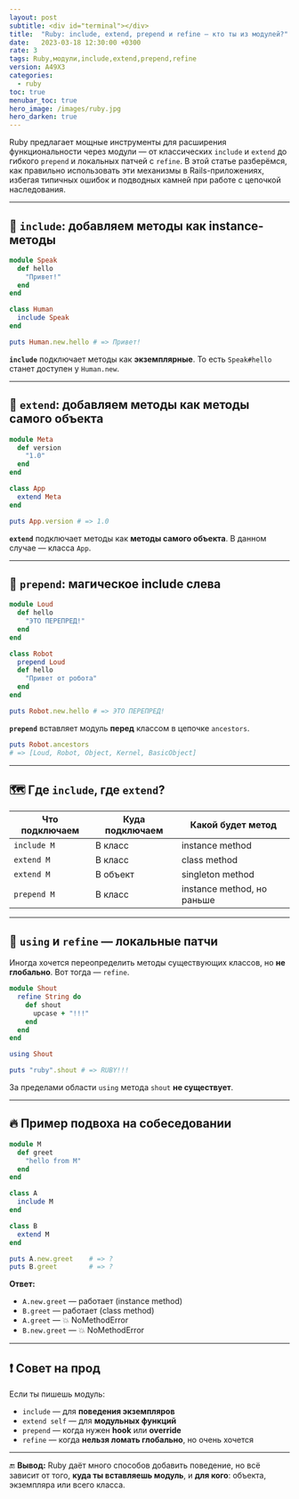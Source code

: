 ```yaml
---
layout: post
subtitle: <div id="terminal"></div>
title:  "Ruby: include, extend, prepend и refine — кто ты из модулей?"
date:   2023-03-18 12:30:00 +0300
rate: 3
tags: Ruby,модули,include,extend,prepend,refine
version: A49X3
categories:
  - ruby
toc: true
menubar_toc: true
hero_image: /images/ruby.jpg
hero_darken: true
---
```

Ruby предлагает мощные инструменты для расширения функциональности через модули — от классических `include` и `extend` до гибкого `prepend` и локальных патчей с `refine`. В этой статье разберёмся, как правильно использовать эти механизмы в Rails-приложениях, избегая типичных ошибок и подводных камней при работе с цепочкой наследования.

---

## 🧩 `include`: добавляем методы как instance-методы

```ruby
module Speak
  def hello
    "Привет!"
  end
end

class Human
  include Speak
end

puts Human.new.hello # => Привет!
````

**`include`** подключает методы как **экземплярные**.
То есть `Speak#hello` станет доступен у `Human.new`.

---

## 🧠 `extend`: добавляем методы как методы самого объекта

```ruby
module Meta
  def version
    "1.0"
  end
end

class App
  extend Meta
end

puts App.version # => 1.0
```

**`extend`** подключает методы как **методы самого объекта**.
В данном случае — класса `App`.

---

## 🔄 `prepend`: магическое include слева

```ruby
module Loud
  def hello
    "ЭТО ПЕРЕПРЕД!"
  end
end

class Robot
  prepend Loud
  def hello
    "Привет от робота"
  end
end

puts Robot.new.hello # => ЭТО ПЕРЕПРЕД!
```

**`prepend`** вставляет модуль **перед** классом в цепочке `ancestors`.

```ruby
puts Robot.ancestors
# => [Loud, Robot, Object, Kernel, BasicObject]
```

---

## 🗺️ Где `include`, где `extend`?

| Что подключаем | Куда подключаем | Какой будет метод          |
| -------------- | --------------- | -------------------------- |
| `include M`    | В класс         | instance method            |
| `extend M`     | В класс         | class method               |
| `extend M`     | В объект        | singleton method           |
| `prepend M`    | В класс         | instance method, но раньше |

---

## 🤯 `using` и `refine` — локальные патчи

Иногда хочется переопределить методы существующих классов, но **не глобально**. Вот тогда — `refine`.

```ruby
module Shout
  refine String do
    def shout
      upcase + "!!!"
    end
  end
end

using Shout

puts "ruby".shout # => RUBY!!!
```

За пределами области `using` метода `shout` **не существует**.

---

## 🔥 Пример подвоха на собеседовании

```ruby
module M
  def greet
    "hello from M"
  end
end

class A
  include M
end

class B
  extend M
end

puts A.new.greet    # => ?
puts B.greet        # => ?
```

**Ответ:**

* `A.new.greet` — работает (instance method)
* `B.greet` — работает (class method)
* `A.greet` — 💥 NoMethodError
* `B.new.greet` — 💥 NoMethodError

---

## ❗ Совет на прод

Если ты пишешь модуль:

* `include` — для **поведения экземпляров**
* `extend self` — для **модульных функций**
* `prepend` — когда нужен **hook** или **override**
* `refine` — когда **нельзя ломать глобально**, но очень хочется

---

🔚 **Вывод:**
Ruby даёт много способов добавить поведение, но всё зависит от того, **куда ты вставляешь модуль**, и **для кого**: объекта, экземпляра или всего класса.
